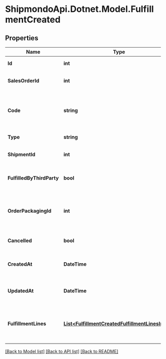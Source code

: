 # ShipmondoApi.Dotnet.Model.FulfillmentCreated

## Properties

Name | Type | Description | Notes
------------ | ------------- | ------------- | -------------
**Id** | **int** | Unique identifier of the fulfillment. | [optional] 
**SalesOrderId** | **int** | Unique identifier of the related sales order. | [optional] 
**Code** | **string** | The generated code for the fulfillment. Generated from the related order ID | [optional] 
**Type** | **string** | The type of the fulfillment. | [optional] 
**ShipmentId** | **int** | Unique identifier of the created shipment. | [optional] 
**FulfilledByThirdParty** | **bool** | Defines if fulfillment is fulfilled by a third party. | [optional] [default to true]
**OrderPackagingId** | **int** | ID of a desired order_packaging. Specifies which order packaging that has been used. | [optional] 
**Cancelled** | **bool** | Defines if fulfillment is cancelled. | [optional] [default to false]
**CreatedAt** | **DateTime** | ISO 8601 datetime the object was created. | [optional] 
**UpdatedAt** | **DateTime** | ISO 8601 datetime when the object was updated. | [optional] 
**FulfillmentLines** | [**List&lt;FulfillmentCreatedFulfillmentLinesInner&gt;**](FulfillmentCreatedFulfillmentLinesInner.md) | fulfillment_lines associated with the fulfillment. Based on provided order_lines | [optional] 

[[Back to Model list]](../README.md#documentation-for-models) [[Back to API list]](../README.md#documentation-for-api-endpoints) [[Back to README]](../README.md)

